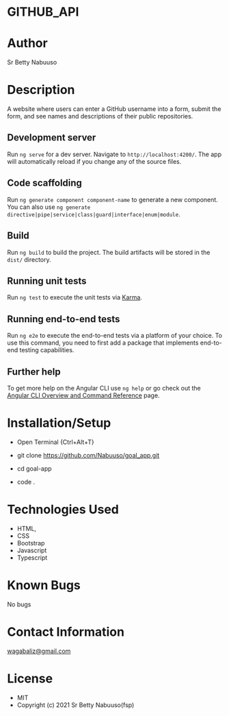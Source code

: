 # GITHUB_API
# Author
Sr Betty Nabuuso
# Description 
A website where users can enter a GitHub username into a form, submit the form, and see names and descriptions of their public repositories. 

## Development server

Run `ng serve` for a dev server. Navigate to `http://localhost:4200/`. The app will automatically reload if you change any of the source files.

## Code scaffolding

Run `ng generate component component-name` to generate a new component. You can also use `ng generate directive|pipe|service|class|guard|interface|enum|module`.

## Build

Run `ng build` to build the project. The build artifacts will be stored in the `dist/` directory.

## Running unit tests

Run `ng test` to execute the unit tests via [Karma](https://karma-runner.github.io).

## Running end-to-end tests

Run `ng e2e` to execute the end-to-end tests via a platform of your choice. To use this command, you need to first add a package that implements end-to-end testing capabilities.

## Further help

To get more help on the Angular CLI use `ng help` or go check out the [Angular CLI Overview and Command Reference](https://angular.io/cli) page.
# Installation/Setup 
* Open Terminal {Ctrl+Alt+T}

* git clone https://github.com/Nabuuso/goal_app.git

* cd goal-app

* code .
# Technologies Used 
* HTML,
* CSS
* Bootstrap
* Javascript
* Typescript
# Known Bugs 
No bugs
# Contact Information 
wagabaliz@gmail.com
# License 
* MIT
* Copyright (c) 2021 Sr Betty Nabuuso(fsp)
